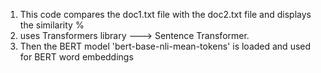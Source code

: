 1. This code compares the doc1.txt file with the doc2.txt file and displays the similarity %
2. uses Transformers library ---> Sentence Transformer. 
3. Then the BERT model 'bert-base-nli-mean-tokens' is loaded and used for BERT word embeddings 





